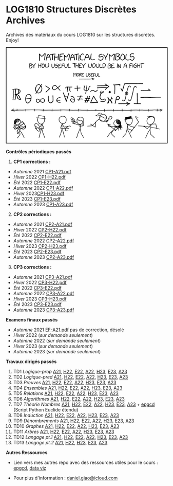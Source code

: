 # LOG1810 Structures Discrètes Archives
Archives des matériaux du cours LOG1810 sur les structures discrètes. Enjoy!

![xkcd meme](.img/mathematical_symbol_fight.png)

**Contrôles périodiques passés**

1. **CP1 corrections :**

- _Automne_ 2021 [CP1-A21.pdf](/archives/cps/cp1/CP1-prof.pdf)
- _Hiver_ 2022 [CP1-H22.pdf](/archives/cps/cp1/LOG2810-H2022-CP1-Solutionnaire.pdf)
- _Été_ 2022 [CP1-E22.pdf](/archives/cps/cp1/LOG2810-E2022-CP1-Solutionnaire.pdf)
- _Automne_ 2022 [CP1-A22.pdf](/archives//cps/cp1/LOG2810-A2022-CP1-Solutionnaire.pdf)
- _Hiver_ 2023[CP1-H23.pdf](/archives/cps/cp1/LOG2810-H2023-CP1-Solutionnaire.pdf)
- _Été_ 2023 [CP1-E23.pdf](/archives//cps/cp1/LOG1810-E2023-CP1-Solutionnaire.pdf)
- _Automne_ 2023 [CP1-A23.pdf](/archives/cps/cp1/LOG1810-A2023-CP1-Solutionnaire.pdf)

2. **CP2 corrections :**

- _Automne_ 2021 [CP2-A21.pdf](/archives/cps/cp2/CP2-prof.pdf)
- _Hiver_ 2022 [CP2-H22.pdf](/archives/cps/cp2/LOG2810-H2022-CP2-Solutionnaire.pdf)
- _Été_ 2022 [CP2-E22.pdf](/archives/cps/cp2/LOG2810-E2022-CP2-Solutionnaire.pdf)
- _Automne_ 2022 [CP2-A22.pdf](/archives/cps/cp2/LOG2810-A2022-CP2-Solutionnaire.pdf)
- _Hiver_ 2023 [CP2-H23.pdf](/archives/cps/cp2/LOG2810-H2023-CP2-Solutionnaire.pdf)
- _Été_ 2023 [CP2-E23.pdf](/archives/cps/cp2/LOG1810-E2023-CP2-Solutionnaire.pdf)
- _Automne_ 2023 [CP2-A23.pdf](/archives/cps/cp2/LOG1810-A2023-CP2-Solutionnaire.pdf)

3. **CP3 corrections :**
- _Automne_ 2021 [CP3-A21.pdf](/archives/cps/cp3/CP3-prof.pdf)
- _Hiver_ 2022 [CP3-H22.pdf](/archives/cps/cp3/LOG2810-H2022-CP3-Solutionnaire.pdf)
- _Été_ 2022 [CP3-E22.pdf](/archives/cps/cp3/LOG2810-E2022-CP3-Solutionnaire.pdf)
- _Automne_ 2022 [CP3-A22.pdf](/archives/cps/cp3/LOG2810-A2022-CP3-Solutionnaire.pdf)
- _Hiver_ 2023 [CP3-H23.pdf](/archives/cps/cp3/LOG2810-H2023-CP3-Solutionnaire.pdf)
- _Été_ 2023 [CP3-E23.pdf](/archives/cps/cp3/LOG1810-E2023-CP3-Solutionnaire.pdf)
- _Automne_ 2023 [CP3-A23.pdf](/archives/cps/cp3/LOG1810-A2023-CP3-Solutionnaire.pdf)

**Examens finaux passés**
- _Automne_ 2021 [EF-A21.pdf](/archives/efs/LOG1810_EF_A2021.pdf) pas de correction, désolé
- _Hiver_ 2022 (_sur demande seulement_)
- _Automne_ 2022 (_sur demande seulement_)
- _Hiver_ 2023 (_sur demande seulement_)
- _Automne_ 2023 (_sur demande seulement_)

**Travaux dirigés passés**

1. TD1 _Logique-prop_ [A21](/archives/tds/td1/TD1-prof.pdf), [H22](/archives/tds/td1/TD1-Solution.pdf), [E22](/archives/tds/td1/TD1-E2022-Solution.pdf), [A22](/archives/tds/td1/LOG2810-TD1_A22-solutions.pdf), [H23](/archives/tds/td1/TD1-H23-Solution.pdf), [E23](/archives/tds/td1/TD1-E23-Solution.pdf), [A23](/archives/tds/td1/TD1-A23-Solution.pdf)
2. TD2 _Logique-pred_ [A21](/archives/tds/td2/TD2-prof.pdf), [H22](/archives/tds/td2/TD2-Solution.pdf), [E22](/archives/tds/td2/TD2-E2022-Solution.pdf), [A22](/archives/tds/td2/LOG2810-TD2_A22-solutions.pdf), [H23](/archives/tds/td2/TD2-H23-Solution.pdf), [E23](/archives/tds/td2/TD2-E23-Solution.pdf), [A23](/archives/tds/td2/TD2-A23-Solution.pdf)
3. TD3 _Preuves_ [A21](/archives/tds/td3/TD3-prof.pdf), [H22](/archives/tds/td3/TD3-H2022-Solution.pdf), [E22](/archives/tds/td3/TD3-E2022-Solution.pdf), [A22](/archives/tds/td3/LOG2810-TD3_A22-solutions.pdf), [H23](/archives/tds/td3/TD3-H23-Solution.pdf), [E23](/archives/tds/td3/TD3-E23-Solution.pdf), [A23](/archives/tds/td3/TD3-A23-Solution.pdf)
4. TD4 _Ensembles_ [A21](/archives/tds/td4/TD4-prof.pdf), [H22](/archives/tds/td4/TD4-H2022-Solution.pdf), [E22](/archives/tds/td4/TD4-E23-Solution.pdf), [A22](/archives/tds/td4/LOG2810-TD4_A22-solutions.pdf), [H23](/archives/tds/td4/TD4-H23-Solution.pdf), [E23](/archives/tds/td4/TD4-E23-Solution.pdf), [A23](/archives/tds/td4/TD4-A23-Solution.pdf)
5. TD5 _Relations_ [A21](/archives/tds/td5/TD5-prof.pdf), [H22](/archives/tds/td5/TD5-H2022-Solution.pdf), [E22](/archives/tds/td5/TD5-E2022-Solution.pdf), [A22](/archives/tds/td5/LOG2810-TD5_A22-solutions.pdf), [H23](/archives/tds/td5/TD5-H23-Solution.pdf), [E23](/archives/tds/td5/TD5-E23-Solution.pdf), [A23](/archives/tds/td5/TD5-A23-Solution.pdf)
6. TD6 _Algorithmes_ [A21](/archives/tds/td6/TD6-prof.pdf), [H22](/archives/tds/td6/TD6-H2022-Solution.pdf), [E22](/archives/tds/td6/TD6-E2022-Solution.pdf), [A22](/archives/tds/td6/LOG2810-TD6_A22-solutions.pdf), [H23](/archives/tds/td6/TD6-H23-Solution.pdf), [E23](/archives/tds/td6/TD6-E23-Solution.pdf), [A23](/archives/tds/td6/TD6-A23-Solution.pdf)
7. TD7 _Théorie Nombres_ [A21](/archives/tds/td7/TD7-prof.pdf), [H22](/archives/tds/td7/TD7-H2022-Solution.pdf), [E22](/archives/tds/td7/TD7-H2022-Solution.pdf), [A22](/archives/tds/td7/LOG2810-TD7_A22-solutions.pdf), [H23](/archives/tds/td7/TD7-H23-Solution.pdf), [E23](/archives/tds/td7/TD7-E23-Solution.pdf), [A23](/archives/tds/td7/TD7-A23-Solution.pdf) + [epgcd](https://github.com/jaunewick/python-extended-euclidean-algorithm-log1810) (Script Python Euclide étendu)
8. TD8 _Induction_ [A21](/archives/tds/td8/TD8-prof.pdf), [H22](/archives/tds/td8/TD8-H2022-Solution.pdf), [E22](/archives/tds/td8/TD8-E2022-Solution.pdf), [A22](/archives/tds/td8/LOG2810-TD8-correction.pdf), [H23](/archives/tds/td8/TD8-H23-Solution.pdf), [E23](/archives/tds/td8/TD8-E23-Solution.pdf), [A23](/archives/tds/td8/TD8-A23-Solution.pdf)
9. TD9 _Dénombrements_ [A21](/archives/tds/td9/TD9-prof.pdf), [H22](/archives/tds/td9/TD9-H2022-Solution.pdf), [E22](/archives/tds/td9/TD9-E2022-Solution.pdf), [A22](/archives/tds/td9/LOG2810-TD9_A22-solutions.pdf), [H23](/archives/tds/td9/TD9-H23-Solution.pdf), [E23](/archives/tds/td9/TD9-E23-Solution.pdf), [A23](/archives/tds/td9/TD9-A23-Solution.pdf)
10. TD10 _Graphes_ [A21](/archives/tds/td10/TD10-prof.pdf), [H22](/archives/tds/td10/TD10-H2022-Solution.pdf), [E22](/archives/tds/td10/TD10-E2022-Solution.pdf), [A22](/archives/tds/td10/LOG2810-TD10_A22-solutions.pdf), [H23](/archives/tds/td10/TD10-A23-Solution.pdf), [E23](/archives/tds/td10/TD10-E23-Solution.pdf), [A23](/archives/tds/td10/TD10-A23-Solution.pdf)
11. TD11 _Arbres_ [A21](/archives/tds/td11/TD11-prof.pdf), [H22](/archives/tds/td11/TD11-H2022-Solution.pdf), [E22](/archives/tds/td11/TD11-E2022-Solution.pdf), [A22](/archives/tds/td11/LOG2810-TD11_A22-solution.pdf), [H23](/archives/tds/td11/TD11-E23-Solution.pdf), [E23](/archives/tds/td11/TD11-E23-Solution.pdf), [A23](/archives/tds/td11/TD11-A23-Solution.pdf)
12. TD12 _Langage pt.1_ [A21](/archives/tds/td12/TD12-prof.pdf), [H22](/archives/tds/td12/TD12-H2022-Solution.pdf), [E22](/archives/tds/td12/TD12-E2022-Solution.pdf), [A22](/archives/tds/td12/LOG2810-TD12_A22-solutions.pdf), [H23](/archives/tds/td12/TD12-H23-Solution.pdf), [E23](/archives/tds/td12/TD12-H23-Solution.pdf), [A23](/archives/tds/td12/TD12-A23-Solution.pdf)
13. TD13 _Langage pt.2_ [A21](/archives/tds/td13/TD13-prof.pdf), [H22](/archives/tds/td13/TD13-H2022-Solution.pdf), [H23](/archives/tds/td13/TD13-H23-Solution.pdf), [E23](/archives/tds/td13/TD13-E23-Solutionnaire.pdf), [A23](/archives/tds/td13/TD13-A23-Solutionnaire.pdf)

**Autres Ressources**

- Lien vers mes autres repo avec des ressources utiles pour le cours : [epgcd](https://github.com/jaunewick/python-extended-euclidean-algorithm-log1810), [data viz](https://github.com/jaunewick/r-weekly-grades-log1810)

- Pour plus d'information : daniel.giao@icloud.com
